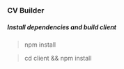 ### CV Builder

##### Install dependencies and build client

> npm install

> cd client && npm install

